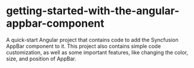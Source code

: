 # getting-started-with-the-angular-appbar-component
A quick-start Angular project that contains code to add the Syncfusion AppBar component to it. This project also contains simple code customization, as well as some important features, like changing the color, size, and position of AppBar.
